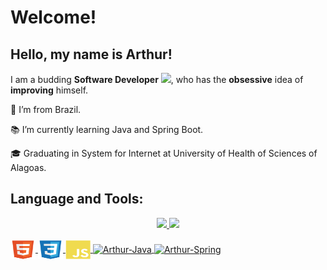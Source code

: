 # Welcome!

 

## Hello, my name is Arthur!
<p>I am a budding <b>Software Developer</b> <img src="https://github.com/TheDudeThatCode/TheDudeThatCode/blob/master/Assets/Developer.gif" width="30px">, 
 who has the <b>obsessive</b> idea of <b>improving</b> himself.</p>
 
 
:house_with_garden: I’m from Brazil.

:books: I’m currently learning Java and Spring Boot.

:mortar_board: Graduating in System for Internet at University of Health of Sciences of Alagoas.

## Language and Tools:
<div>
 <div align="center">
  <a href="https://github.com/ArthurNobr">
  <img height="180em" src="https://github-readme-stats.vercel.app/api?username=ArthurNobr&show_icons=true&theme=dracula&include_all_commits=true&count_private=true"/>
  <img height="180em" src="https://github-readme-stats.vercel.app/api/top-langs/?username=ArthurNobr&layout=compact&langs_count=7&theme=dracula"/>
</div>

 <div style="display: inline_block"><br>
  <img align="center" alt="Arthur-HTML" height="30" width="40" src="https://raw.githubusercontent.com/devicons/devicon/master/icons/html5/html5-original.svg">
  <img align="center" alt="Arthur-CSS" height="30" width="40" src="https://raw.githubusercontent.com/devicons/devicon/master/icons/css3/css3-original.svg">
  <img align="center" alt="Arthur-Js" height="30" width="40" src="https://raw.githubusercontent.com/devicons/devicon/master/icons/javascript/javascript-plain.svg">
  <img align="center" alt="Arthur-Java" height="30" width="40" src="https://cdn.jsdelivr.net/gh/devicons/devicon/icons/java/java-original.svg" />
  <img align="center" alt="Arthur-Spring" height="30" width="40" src="https://cdn.jsdelivr.net/gh/devicons/devicon/icons/spring/spring-original.svg" />
 <div>
  
  ##
  



